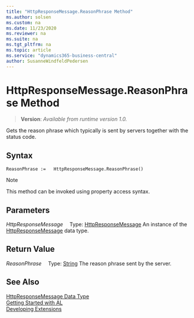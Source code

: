 ```yaml
---
title: "HttpResponseMessage.ReasonPhrase Method"
ms.author: solsen
ms.custom: na
ms.date: 11/23/2020
ms.reviewer: na
ms.suite: na
ms.tgt_pltfrm: na
ms.topic: article
ms.service: "dynamics365-business-central"
author: SusanneWindfeldPedersen
---
```

[//]: # (START>DO_NOT_EDIT)
[//]: # (IMPORTANT:Do not edit any of the content between here and the END>DO_NOT_EDIT.)
[//]: # (Any modifications should be made in the .xml files in the ModernDev repo.)
# HttpResponseMessage.ReasonPhrase Method
> **Version**: _Available from runtime version 1.0._

Gets the reason phrase which typically is sent by servers together with the status code.


## Syntax
```
ReasonPhrase :=   HttpResponseMessage.ReasonPhrase()
```
> [!NOTE]
> This method can be invoked using property access syntax.

## Parameters
*HttpResponseMessage*
&emsp;Type: [HttpResponseMessage](httpresponsemessage-data-type.md)
An instance of the [HttpResponseMessage](httpresponsemessage-data-type.md) data type.

## Return Value
*ReasonPhrase*
&emsp;Type: [String](../string/string-data-type.md)
The reason phrase sent by the server.


[//]: # (IMPORTANT: END>DO_NOT_EDIT)
## See Also
[HttpResponseMessage Data Type](httpresponsemessage-data-type.md)  
[Getting Started with AL](../../devenv-get-started.md)  
[Developing Extensions](../../devenv-dev-overview.md)